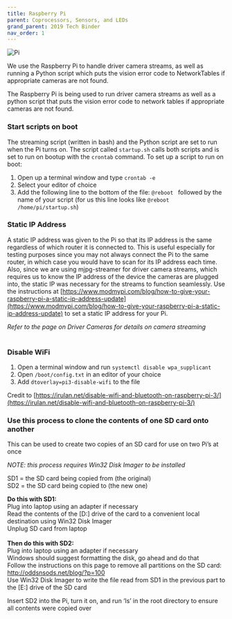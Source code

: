 ```yaml
---
title: Raspberry Pi
parent: Coprocessors, Sensors, and LEDs
grand_parent: 2019 Tech Binder
nav_order: 1
---
```


![Pi](https://www.raspberrypi.org/homepage-9df4b/static/eef5d5d91acb34be0d7443b02cece1d1/bc3a8/8c67a3e02f41441dae98f8b91c792c1e1b4afef1_770a5842.jpg)

We use the Raspberry Pi to handle driver camera streams, as well as running a Python script which puts the vision
error code to NetworkTables if appropriate cameras are not found. 

The Raspberry Pi is being used to run driver camera streams as well as a python script that puts the vision error code to network tables if appropriate cameras are not found.

### Start scripts on boot<br>
The streaming script (written in bash) and the Python script are set to run when the Pi turns on. The script called `startup.sh` calls both scripts and is set to run on bootup with the `crontab` command. To set up a script to run on boot:
1. Open up a terminal window and type `crontab -e`
2. Select your editor of choice
3. Add the following line to the bottom of the file: `@reboot ` followed by the name of your script (for us this line looks like `@reboot /home/pi/startup.sh`)

### Static IP Address<br>
A static IP address was given to the Pi so that its IP address is the same regardless of which router it is connected to. This is useful especially for testing purposes since you may not always connect the Pi to the same router, in which case you would have to scan for its IP address each time. Also, since we are using mjpg-streamer for driver camera streams, which requires us to know the IP address of the device the cameras are plugged into, the static IP was necessary for the streams to function seamlessly. Use the instructions at [https://www.modmypi.com/blog/how-to-give-your-raspberry-pi-a-static-ip-address-update](https://www.modmypi.com/blog/how-to-give-your-raspberry-pi-a-static-ip-address-update) to set a static IP address for your Pi.

*Refer to the page on Driver Cameras for details on camera streaming* <br><br>

### Disable WiFi<br>
1. Open a terminal window and run `systemctl disable wpa_supplicant`
2. Open `/boot/config.txt` in an editor of your choice
3. Add `dtoverlay=pi3-disable-wifi` to the file

Credit to [https://irulan.net/disable-wifi-and-bluetooth-on-raspberry-pi-3/](https://irulan.net/disable-wifi-and-bluetooth-on-raspberry-pi-3/)

### Use this process to clone the contents of one SD card onto another<br>
This can be used to create two copies of an SD card for use on two Pi’s at once

*NOTE: this process requires Win32 Disk Imager to be installed*

SD1 = the SD card being copied from (the original)<br>
SD2 = the SD card being copied to (the new one)

**Do this with SD1:** <br>
Plug into laptop using an adapter if necessary <br>
Read the contents of the [D:] drive of the card to a convenient local destination using Win32 Disk Imager <br>
Unplug SD card from laptop <br><br>
**Then do this with SD2:** <br>
Plug into laptop using an adapter if necessary <br>
Windows should suggest formatting the disk, go ahead and do that <br>
Follow the instructions on this page to remove all partitions on the SD card: http://oddsnsods.net/blog/?p=100 <br>
Use Win32 Disk Imager to write the file read from SD1 in the previous part to the [E:] drive of the SD card <br>

Insert SD2 into the Pi, turn it on, and run ‘ls’ in the root directory to ensure all contents were copied over
